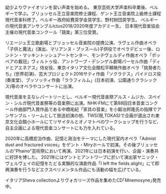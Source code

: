 幼少よりヴァイオリンを習い声楽を始める。
東京芸術大学声楽科卒業後、ベルギーで学ぶ。ブリュッセル王立音楽院修士課程、ゲント王立音楽院上級修士課程現代音楽科修了。ベルギー政府給費奨学金奨学生、野村財団奨学生。
ベルギーの現代音楽アンサンブルIctus2018/2020年度アカデミー生。
日本現代音楽協会主催の現代音楽コンクール「競楽」第三位受賞。

リエージュ王立歌劇場とブリュッセル音楽院の提携公演、ラヴェル作曲オペラ「子供と魔法」(演出、マリアンヌ・プッス―ル)子供役でオペラデビュー後、ロンドン・マッキントッシュアートセンター、モンテヴェルディ作曲オペラ「ポッペアの戴冠」ヴィルトゥ役、アントワープ・デシンゲル劇場パーセル作曲「ディドとアエネアス」侍女役、東京イタリア文化会館松平頼暁作曲オペラ「挑発者たち」(世界初演)、芸大プロジェクト2016サティ作曲「ソクラテス」パイドロス役(奏楽堂)、ブッソッティ作曲「ララフィルム」(日本初演、公園通りクラシックス)等のオペラやコンサートに出演。

現代音楽を主なレパートリーとし、ベルギー現代音楽祭アルス・ムジカ、スペイン・シルガ現代音楽祭等の音楽祭に出演。NHK-FMにて第88回日本音楽コンクール作曲部門入賞作品である中橋祐紀「家具の音楽」を小鍛冶邦隆氏の指揮でアンサンブル・リームとして放送初演の他、TWS(現,TOKAS)で企画が選出され東京文化会館小ホールにてリサイタルとオノマトペのワークショップを行うなど、自主企画による現代音楽コンサートにも力を入れている。

2020年に高橋宏治作曲、記憶と政治をテーマにした現代室内オペラ「Admist dust and fractured voices」をゲント・Miryホールで初演。その後ブリュッセルの"Phaino"芸術祭において再演、2021年には日本初演を行い、企画・演奏共に好評を博した。 2021年にはゲントとアントワープに於いて演出家ヤニック・ヴェルヴェイの記憶をたどる実験的な演劇作品「I left the fields alight」にて即興演奏を行うなどエクスペリメンタル作品にも活動の幅を広げている。

イタリアSheva collectionよりヴォカリーズ作品を集めたCD｢Mnemosyne｣発売中。
